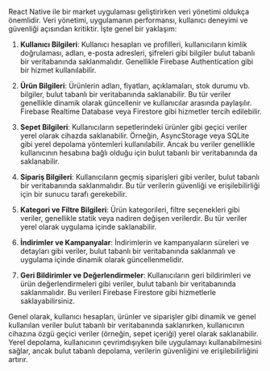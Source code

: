 React Native ile bir market uygulaması geliştirirken veri yönetimi oldukça önemlidir. Veri yönetimi, uygulamanın performansı, kullanıcı deneyimi ve güvenliği açısından kritiktir. İşte genel bir yaklaşım:

1. **Kullanıcı Bilgileri**: Kullanıcı hesapları ve profilleri, kullanıcıların kimlik doğrulaması, adları, e-posta adresleri, şifreleri gibi bilgiler bulut tabanlı bir veritabanında saklanmalıdır. Genellikle Firebase Authentication gibi bir hizmet kullanılabilir.

2. **Ürün Bilgileri**: Ürünlerin adları, fiyatları, açıklamaları, stok durumu vb. bilgiler, bulut tabanlı bir veritabanında saklanabilir. Bu tür veriler genellikle dinamik olarak güncellenir ve kullanıcılar arasında paylaşılır. Firebase Realtime Database veya Firestore gibi hizmetler tercih edilebilir.

3. **Sepet Bilgileri**: Kullanıcıların sepetlerindeki ürünler gibi geçici veriler yerel olarak cihazda saklanabilir. Örneğin, AsyncStorage veya SQLite gibi yerel depolama yöntemleri kullanılabilir. Ancak bu veriler genellikle kullanıcının hesabına bağlı olduğu için bulut tabanlı bir veritabanında da saklanabilir.

4. **Sipariş Bilgileri**: Kullanıcıların geçmiş siparişleri gibi veriler, bulut tabanlı bir veritabanında saklanmalıdır. Bu tür verilerin güvenliği ve erişilebilirliği için bir sunucu tarafı gerekebilir.

5. **Kategori ve Filtre Bilgileri**: Ürün kategorileri, filtre seçenekleri gibi veriler, genellikle statik veya nadiren değişen verilerdir. Bu tür veriler yerel olarak uygulama içinde saklanabilir.

6. **İndirimler ve Kampanyalar**: İndirimlerin ve kampanyaların süreleri ve detayları gibi veriler, bulut tabanlı bir veritabanında saklanmalı ve uygulama içinde dinamik olarak güncellenmelidir.

7. **Geri Bildirimler ve Değerlendirmeler**: Kullanıcıların geri bildirimleri ve ürün değerlendirmeleri gibi veriler, bulut tabanlı bir veritabanında saklanmalıdır. Bu verileri Firebase Firestore gibi hizmetlerle saklayabilirsiniz.

Genel olarak, kullanıcı hesapları, ürünler ve siparişler gibi dinamik ve genel kullanılan veriler bulut tabanlı bir veritabanında saklanırken, kullanıcının cihazına özgü geçici veriler (örneğin, sepet içeriği) yerel olarak saklanabilir. Yerel depolama, kullanıcının çevrimdışıyken bile uygulamayı kullanabilmesini sağlar, ancak bulut tabanlı depolama, verilerin güvenliğini ve erişilebilirliğini artırır.